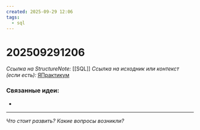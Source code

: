 ```yaml
---
created: 2025-09-29 12:06
tags:
  - sql
---
```

# 202509291206
*Ссылка на StructureNote:* [[SQL]]
*Ссылка на исходник или контекст (если есть):* [ЯПрактикум](https://practicum.yandex.ru/trainer/backend-nodejs/lesson/fa900913-a56e-460d-a475-ecbb185774a1/task/dc710f5d-a57d-456f-a308-b8a069f1ea0c/)


### Связанные идеи:
* 
---

*Что стоит развить? Какие вопросы возникли?*